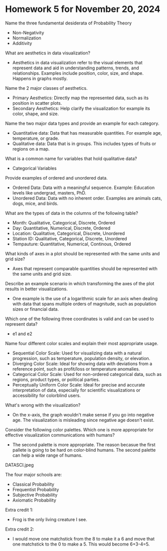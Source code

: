 # **Homework 5 for November 20, 2024**  

Name the three fundamental desiderata of Probability Theory  
+  Non-Negativity  
+  Normalization  
+  Additivity

What are aesthetics in data visualization?
+  Aesthetics in data visualization refer to the visual elements that represent data and aid in understanding patterns, trends, and relationships. Examples include position, color, size, and shape. Happens in graphs mostly.

Name the 2 major classes of aesthetics.
+  Primary Aesthetics: Directly map the represented data, such as its position in scatter plots.
+  Secondary Aesthetics: Help clarify the visualization for example its color, shape, and size.

Name the two major data types and provide an example for each category.
+  Quantitative data: Data that has measurable quantities. For example age, temperature, or grade.
+  Qualitative data: Data that is in groups. This includes types of fruits or regions on a map.  

What is a common name for variables that hold qualitative data?  
+  Categorical Variables

Provide examples of ordered and unordered data.  
+  Ordered Data: Data with a meaningful sequence. Example: Education levels like undergrad, masters, PhD.  
+  Unordered Data: Data with no inherent order. Examples are animals cats, dogs, mice, and birds.

What are the types of data in the columns of the following table?  
+  Month: Qualitative, Categorical, Discrete, Ordered  
+  Day: Quantitative, Numerical, Discrete, Ordered  
+  Location: Qualitative, Categorical, Discrete, Unordered  
+  Station ID: Qualitative, Categorical, Discrete, Unordered  
+  Tempauture: Quantitative, Numerical, Continous, Ordered

What kinds of axes in a plot should be represented with the same units and grid size?  
+  Axes that represent comparable quantities should be represented with the same units and grid size.

Describe an example scenario in which transforming the axes of the plot results in better visualizations.  
+  One example is the use of a logarithmic scale for an axis when dealing with data that spans multiple orders of magnitude, such as population sizes or financial data.  

Which one of the following three coordinates is valid and can be used to represent data?  
+  e1 and e2

Name four different color scales and explain their most appropriate usage.  
+  Sequential Color Scale: Used for visualizing data with a natural progression, such as temperature, population density, or elevation.  
+  Diverging Color Scale: Ideal for showing data with deviations from a  reference point, such as profit/loss or temperature anomalies.
+  Categorical Color Scale:  Used for non-ordered categorical data, such as regions, product types, or political parties.  
+  Perceptually Uniform Color Scale: Ideal for precise and accurate interpretation of data, especially for scientific visualizations or accessibility for colorblind users.

What's wrong with the visualization?  
+  On the x-axis, the graph wouldn't make sense if you go into negative age. The visualization is misleading since negative age doesn't exist.

Consider the following color palettes. Which one is more appropriate for effective visualization communications with humans?  
+  The second palette is more appropriate. The reason becasue the first pallete is going to be hard on color-blind humans. The second palette can help a wide range of humans.

DATASCI.jpeg

The four major schools are:
+  Classical Probability
+  Frequentist Probability
+  Subjective Probability
+  Axiomatic Probability

Extra credit 1:  
+ Frog is the only living creature I see.

Extra credit 2:  
+  I would move one matchstick from the 8 to make it a 6 and move that one matchstick to the 0 to make a 5. This would become 6+3-4=5.
